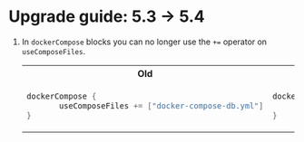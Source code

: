 # Upgrade guide: 5.3 -> 5.4

1. In `dockerCompose` blocks you can no longer use the `+=` operator on `useComposeFiles`.

    <table>
    <tr>
    <th>Old</th>
    <th>New</th>
    </tr>
    <tr>
    <td>

    ```groovy
    dockerCompose {
           useComposeFiles += ["docker-compose-db.yml"]
    }
    ```
   
    </td>
    <td>
    
    ```groovy
    dockerCompose {
           useComposeFiles.add("docker-compose-db.yml")
    }
    ```
   
    </td>
    </tr>

</table>
